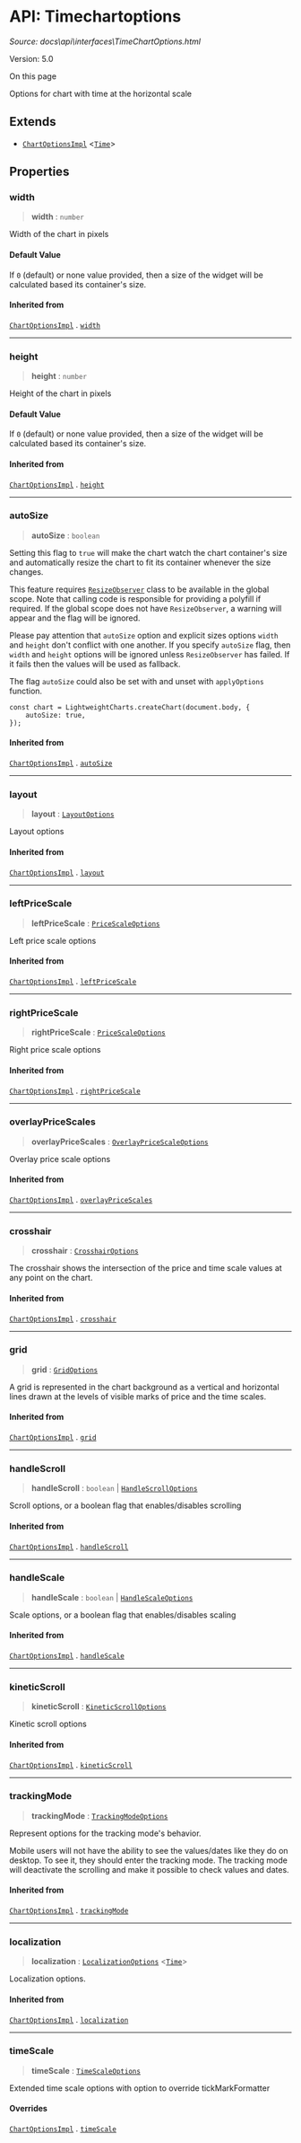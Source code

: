 # API: Timechartoptions

*Source: docs\api\interfaces\TimeChartOptions.html*

Version: 5.0

On this page

Options for chart with time at the horizontal scale

## Extends[​](TimeChartOptions.html#extends "Direct link to Extends")

  * [`ChartOptionsImpl`](ChartOptionsImpl.md) <[`Time`](../type-aliases/Time.md)>

## Properties[​](TimeChartOptions.html#properties "Direct link to Properties")

### width[​](TimeChartOptions.html#width "Direct link to width")

> **width** : `number`

Width of the chart in pixels

#### Default Value[​](TimeChartOptions.html#default-value "Direct link to Default Value")

If `0` (default) or none value provided, then a size of the widget will be calculated based its container's size.

#### Inherited from[​](TimeChartOptions.html#inherited-from "Direct link to Inherited from")

[`ChartOptionsImpl`](ChartOptionsImpl.md) . [`width`](ChartOptionsImpl.html#width)

* * *

### height[​](TimeChartOptions.html#height "Direct link to height")

> **height** : `number`

Height of the chart in pixels

#### Default Value[​](TimeChartOptions.html#default-value-1 "Direct link to Default Value")

If `0` (default) or none value provided, then a size of the widget will be calculated based its container's size.

#### Inherited from[​](TimeChartOptions.html#inherited-from-1 "Direct link to Inherited from")

[`ChartOptionsImpl`](ChartOptionsImpl.md) . [`height`](ChartOptionsImpl.html#height)

* * *

### autoSize[​](TimeChartOptions.html#autosize "Direct link to autoSize")

> **autoSize** : `boolean`

Setting this flag to `true` will make the chart watch the chart container's size and automatically resize the chart to fit its container whenever the size changes.

This feature requires [`ResizeObserver`](https://developer.mozilla.org/en-US/docs/Web/API/ResizeObserver) class to be available in the global scope. Note that calling code is responsible for providing a polyfill if required. If the global scope does not have `ResizeObserver`, a warning will appear and the flag will be ignored.

Please pay attention that `autoSize` option and explicit sizes options `width` and `height` don't conflict with one another. If you specify `autoSize` flag, then `width` and `height` options will be ignored unless `ResizeObserver` has failed. If it fails then the values will be used as fallback.

The flag `autoSize` could also be set with and unset with `applyOptions` function.
    
    
    const chart = LightweightCharts.createChart(document.body, {  
        autoSize: true,  
    });  
    

#### Inherited from[​](TimeChartOptions.html#inherited-from-2 "Direct link to Inherited from")

[`ChartOptionsImpl`](ChartOptionsImpl.md) . [`autoSize`](ChartOptionsImpl.html#autosize)

* * *

### layout[​](TimeChartOptions.html#layout "Direct link to layout")

> **layout** : [`LayoutOptions`](LayoutOptions.md)

Layout options

#### Inherited from[​](TimeChartOptions.html#inherited-from-3 "Direct link to Inherited from")

[`ChartOptionsImpl`](ChartOptionsImpl.md) . [`layout`](ChartOptionsImpl.html#layout)

* * *

### leftPriceScale[​](TimeChartOptions.html#leftpricescale "Direct link to leftPriceScale")

> **leftPriceScale** : [`PriceScaleOptions`](PriceScaleOptions.md)

Left price scale options

#### Inherited from[​](TimeChartOptions.html#inherited-from-4 "Direct link to Inherited from")

[`ChartOptionsImpl`](ChartOptionsImpl.md) . [`leftPriceScale`](ChartOptionsImpl.html#leftpricescale)

* * *

### rightPriceScale[​](TimeChartOptions.html#rightpricescale "Direct link to rightPriceScale")

> **rightPriceScale** : [`PriceScaleOptions`](PriceScaleOptions.md)

Right price scale options

#### Inherited from[​](TimeChartOptions.html#inherited-from-5 "Direct link to Inherited from")

[`ChartOptionsImpl`](ChartOptionsImpl.md) . [`rightPriceScale`](ChartOptionsImpl.html#rightpricescale)

* * *

### overlayPriceScales[​](TimeChartOptions.html#overlaypricescales "Direct link to overlayPriceScales")

> **overlayPriceScales** : [`OverlayPriceScaleOptions`](../type-aliases/OverlayPriceScaleOptions.md)

Overlay price scale options

#### Inherited from[​](TimeChartOptions.html#inherited-from-6 "Direct link to Inherited from")

[`ChartOptionsImpl`](ChartOptionsImpl.md) . [`overlayPriceScales`](ChartOptionsImpl.html#overlaypricescales)

* * *

### crosshair[​](TimeChartOptions.html#crosshair "Direct link to crosshair")

> **crosshair** : [`CrosshairOptions`](CrosshairOptions.md)

The crosshair shows the intersection of the price and time scale values at any point on the chart.

#### Inherited from[​](TimeChartOptions.html#inherited-from-7 "Direct link to Inherited from")

[`ChartOptionsImpl`](ChartOptionsImpl.md) . [`crosshair`](ChartOptionsImpl.html#crosshair)

* * *

### grid[​](TimeChartOptions.html#grid "Direct link to grid")

> **grid** : [`GridOptions`](GridOptions.md)

A grid is represented in the chart background as a vertical and horizontal lines drawn at the levels of visible marks of price and the time scales.

#### Inherited from[​](TimeChartOptions.html#inherited-from-8 "Direct link to Inherited from")

[`ChartOptionsImpl`](ChartOptionsImpl.md) . [`grid`](ChartOptionsImpl.html#grid)

* * *

### handleScroll[​](TimeChartOptions.html#handlescroll "Direct link to handleScroll")

> **handleScroll** : `boolean` | [`HandleScrollOptions`](HandleScrollOptions.md)

Scroll options, or a boolean flag that enables/disables scrolling

#### Inherited from[​](TimeChartOptions.html#inherited-from-9 "Direct link to Inherited from")

[`ChartOptionsImpl`](ChartOptionsImpl.md) . [`handleScroll`](ChartOptionsImpl.html#handlescroll)

* * *

### handleScale[​](TimeChartOptions.html#handlescale "Direct link to handleScale")

> **handleScale** : `boolean` | [`HandleScaleOptions`](HandleScaleOptions.md)

Scale options, or a boolean flag that enables/disables scaling

#### Inherited from[​](TimeChartOptions.html#inherited-from-10 "Direct link to Inherited from")

[`ChartOptionsImpl`](ChartOptionsImpl.md) . [`handleScale`](ChartOptionsImpl.html#handlescale)

* * *

### kineticScroll[​](TimeChartOptions.html#kineticscroll "Direct link to kineticScroll")

> **kineticScroll** : [`KineticScrollOptions`](KineticScrollOptions.md)

Kinetic scroll options

#### Inherited from[​](TimeChartOptions.html#inherited-from-11 "Direct link to Inherited from")

[`ChartOptionsImpl`](ChartOptionsImpl.md) . [`kineticScroll`](ChartOptionsImpl.html#kineticscroll)

* * *

### trackingMode[​](TimeChartOptions.html#trackingmode "Direct link to trackingMode")

> **trackingMode** : [`TrackingModeOptions`](TrackingModeOptions.md)

Represent options for the tracking mode's behavior.

Mobile users will not have the ability to see the values/dates like they do on desktop. To see it, they should enter the tracking mode. The tracking mode will deactivate the scrolling and make it possible to check values and dates.

#### Inherited from[​](TimeChartOptions.html#inherited-from-12 "Direct link to Inherited from")

[`ChartOptionsImpl`](ChartOptionsImpl.md) . [`trackingMode`](ChartOptionsImpl.html#trackingmode)

* * *

### localization[​](TimeChartOptions.html#localization "Direct link to localization")

> **localization** : [`LocalizationOptions`](LocalizationOptions.md) <[`Time`](../type-aliases/Time.md)>

Localization options.

#### Inherited from[​](TimeChartOptions.html#inherited-from-13 "Direct link to Inherited from")

[`ChartOptionsImpl`](ChartOptionsImpl.md) . [`localization`](ChartOptionsImpl.html#localization)

* * *

### timeScale[​](TimeChartOptions.html#timescale "Direct link to timeScale")

> **timeScale** : [`TimeScaleOptions`](TimeScaleOptions.md)

Extended time scale options with option to override tickMarkFormatter

#### Overrides[​](TimeChartOptions.html#overrides "Direct link to Overrides")

[`ChartOptionsImpl`](ChartOptionsImpl.md) . [`timeScale`](ChartOptionsImpl.html#timescale)

